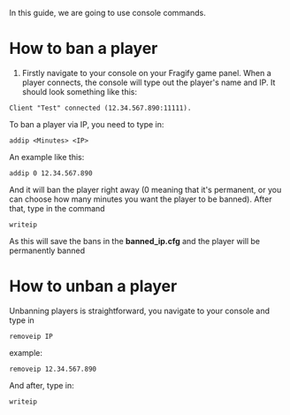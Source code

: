 In this guide, we are going to use console commands.
# How to ban a player
1. Firstly navigate to your console on your Fragify game panel.
When a player connects, the console will type out the player's name and IP.
It should look something like this:
```
Client "Test" connected (12.34.567.890:11111).
``` 
To ban a player via IP, you need to type in:
```
addip <Minutes> <IP>
```
An example like this:
```
addip 0 12.34.567.890
```
And it will ban the player right away (0 meaning that it's permanent, or you can choose how many minutes you want the player to be banned).
After that, type in the command
```
writeip
```
As this will save the bans in the **banned_ip.cfg** and the player will be permanently banned

# How to unban a player
Unbanning players is straightforward, you navigate to your console and type in
```
removeip IP 
```
example: 
```
removeip 12.34.567.890
```
And after, type in:
```
writeip
```